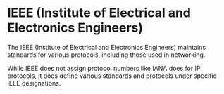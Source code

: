 # IEEE (Institute of Electrical and Electronics Engineers)

The IEEE (Institute of Electrical and Electronics Engineers) maintains standards for various protocols, including those used in networking. 

While IEEE does not assign protocol numbers like IANA does for IP protocols, it does define various standards and protocols under specific IEEE designations. 